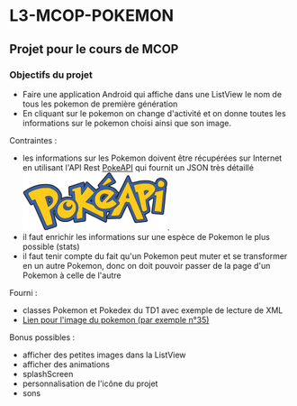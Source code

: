 # L3-MCOP-POKEMON
## Projet pour le cours de MCOP

### Objectifs du projet

- Faire une application Android qui affiche dans une ListView le nom de tous les pokemon de première génération
- En cliquant sur le pokemon on change d'activité et on donne toutes les informations sur le pokemon choisi ainsi que son image.

Contraintes :

- les informations sur les Pokemon doivent être récupérées sur Internet en utilisant l'API Rest [PokeAPI](//pokeapi.co/) qui fournit un JSON très détaillé ![pokeapi](pokeapi_256.png). 
- il faut enrichir les informations sur une espèce de Pokemon le plus possible (stats)
- il faut tenir compte du fait qu'un Pokemon peut muter et se transformer en un autre Pokemon, donc on doit pouvoir passer de la page d'un Pokemon à celle de l'autre

Fourni :
- classes Pokemon et Pokedex du TD1 avec exemple de lecture de XML
- [Lien pour l'image du pokemon (par exemple n°35)](//raw.githubusercontent.com/PokeAPI/sprites/master/sprites/pokemon/other/official-artwork/35.png)

Bonus possibles :
- afficher des petites images dans la ListView
- afficher des animations
- splashScreen
- personnalisation de l'icône du projet
- sons
